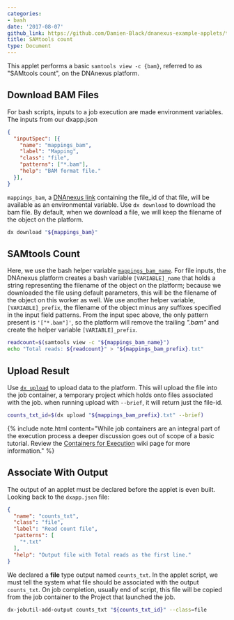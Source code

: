 ```yaml
---
categories:
- bash
date: '2017-08-07'
github_link: https://github.com/Damien-Black/dnanexus-example-applets/tree/master/Tutorials/bash/samtools_count
title: SAMtools count
type: Document
---
```

This applet performs a basic `samtools view -c {bam}`, referred to as "SAMtools count", on the DNAnexus platform.

## Download BAM Files
For bash scripts, inputs to a job execution are made environment variables. The inputs from our dxapp.json
```json
{
  "inputSpec": [{
    "name": "mappings_bam",
    "label": "Mapping",
    "class": "file",
    "patterns": ["*.bam"],
    "help": "BAM format file."
  }],
}
```
`mappings_bam`, a [DNAnexus link](https://wiki.dnanexus.com/FAQ#What-are-DNAnexus-links,-and-how-are-they-different-from-using-the-data-object-IDs%3F)
containing the file_id of that file, will be available as an environmental variable. Use `dx download` to download the bam file. By default, when we download a file,
we will keep the filename of the object on the platform.
```bash
dx download "${mappings_bam}"
```

## SAMtools Count
Here, we use the bash helper variable [`mappings_bam_name`](https://wiki.dnanexus.com/Developer-Tutorials/Sample-Code?bash#Bash-app-helper-variables). For file inputs,
the DNAnexus platform creates a bash variable `[VARIABLE]_name` that holds a string representing
the filename of the object on the platform; because we downloaded the file using default parameters, this will be the filename of the object on this
worker as well. We use another helper variable, `[VARIABLE]_prefix`, the filename
of the object minus any suffixes specified in the input field patterns. From the input spec above,
the only pattern present is `'["*.bam"]'`, so the platform will remove the trailing *".bam"* and create the helper variable `[VARIABLE]_prefix`.
```bash
readcount=$(samtools view -c "${mappings_bam_name}")
echo "Total reads: ${readcount}" > "${mappings_bam_prefix}.txt"
```

## Upload Result
Use [`dx upload`](https://wiki.dnanexus.com/Command-Line-Client/Index-of-dx-Commands#upload) to upload data to the platform. This will upload the file into the
job container, a temporary project which holds onto files associated
with the job. when running upload with `--brief`, it will return just the
file-id.
```bash
counts_txt_id=$(dx upload "${mappings_bam_prefix}.txt" --brief)
```

{% include note.html content="While job containers are an integral part of the execution process a deeper discussion goes out of scope of a basic tutorial. Review the [Containers for Execution](https://wiki.dnanexus.com/API-Specification-v1.0.0/Containers-for-Execution) wiki page for more information." %}

## Associate With Output
The output of an applet must be declared before the applet is even built. Looking back to the `dxapp.json` file:
```json
{
  "name": "counts_txt",
  "class": "file",
  "label": "Read count file",
  "patterns": [
    "*.txt"
  ],
  "help": "Output file with Total reads as the first line."
}
```
We declared a **file** type output named `counts_txt`. In the applet script, we must tell the system what file should be associated with the output `counts_txt`. On job completion, usually end of script, this file will be copied from the job container to the Project that launched the job.  
```bash
dx-jobutil-add-output counts_txt "${counts_txt_id}" --class=file
```
